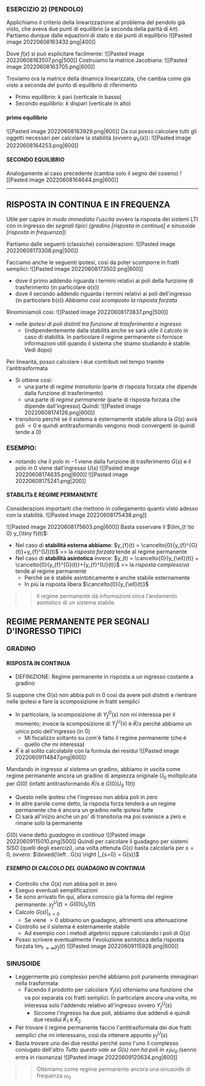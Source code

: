 ### ESERCIZIO 2) (PENDOLO)
Applichiamo il criterio della linearizzazione al problema del pendolo già visto, che aveva due punti di equilibrio (a seconda della parità di $k \pi$).
Partiamo dunque dalle equazioni di stato e dai punti di equilibrio
![[Pasted image 20220608163432.png|400]]

Dove $f(x)$ si può esplicitare facilmente:
![[Pasted image 20220608163507.png|500]]
Costruiamo la matrice Jacobiana:
![[Pasted image 20220608163705.png|600]]

Troviamo ora la matrice della dinamica linearizzata, che cambia come già visto a seconda del punto di equilibrio di riferimento
- Primo equilibrio: $k \text{ pari}$ (verticale in basso)
- Secondo equilibrio: $k \text{ dispari}$ (verticale in alto)

#### primo equilibrio
![[Pasted image 20220608163929.png|600]]
Da cui posso calcolare tutti gli oggetti necessari per calcolare la stabilità (ovvero $\varphi_{e}(s)$):
![[Pasted image 20220608164253.png|600]]

#### SECONDO EQUILIBRIO
Analogamente al caso precedente (cambia solo il segno del coseno)
![[Pasted image 20220608164644.png|600]]

---

## RISPOSTA IN CONTINUA E IN FREQUENZA
Utile per capire *in modo immediato* *l'uscita* ovvero la risposta dei sistemi LTI con in ingresso dei *segnali tipici (gradino [risposta in continua] e sinusoide [risposta in frequenza])*

Partiamo dalle seguenti (classiche) considerazioni:
![[Pasted image 20220608173308.png|500]]

Facciamo anche le seguenti ipotesi, così da poter scomporre in fratti semplici:
![[Pasted image 20220608173502.png|600]]
- dove il primo addendo riguarda i termini relativi ai poli della funzione di trasferimento (in particolare $a(s)$)
- dove il secondo addendo riguarda i termini relativi ai poli dell'ingresso (in particolare $b(s)$)
*Abbiamo così scomposto la risposta forzata*

Rinominiamoli così:
![[Pasted image 20220608173837.png|500]]
- nelle *ipotesi di poli distinti tra funzione di trasferimento e ingresso*
	- (indipendentemente dalla stabilità anche se sarà utile il calcolo in caso di stabilità. In particolare il regime permanente ci fornisce informazioni utili quando il sistema che stiamo studiando è stabile. Vedi dopo)

Per linearità, posso calcolare i due contributi nel tempo tramite l'antitrasformata
- Si ottiene così:
	- una parte di *regime transitorio* (parte di risposta forzata che dipende dalla funzione di trasferimento)
	- una parte di *regime permanente* (parte di risposta forzata che dipende dall'ingresso)
Quindi:
![[Pasted image 20220608174126.png|600]]
- transitorio perché se il sistema è esternamente stabile allora la $G(s)$ avrà poli $<0$ e quindi antitrasformando vengono modi convergenti (e quindi tende a $0$)
### ESEMPIO:
- notando che il polo in $-1$ viene dalla funzione di trasferimento $G(s)$ e il polo in $0$ viene dall'ingresso $U(s)$
![[Pasted image 20220608174635.png|600]]
![[Pasted image 20220608175241.png|200]]

#### STABILITà E REGIME PERMANENTE
Considerazioni importanti che mettono in collegamento quanto visto adesso con la stabilità.
![[Pasted image 20220608175438.png]]

![[Pasted image 20220608175603.png|600]]
Basta osservare il $\lim_{t \to 0} y_{\tiny f}(t)$:
- Nel caso di **stabilità esterna abbiamo**: $y_{f}(t) = \cancelto{0}{y_{f}^{G}(t)}+y_{f}^{U}(t)$ >> la *risposta forzata* tende al regime permanente
- Nel caso di **stabilità asintotica** invece: $y_(t) = \cancelto{0}{y_{\ell}(t)} + \cancelto{0}{y_{f}^{G}(t)}+{y_{f}^{U}(t)}$ >> la *risposta complessiva* tende al regime permanente
	- Perché se è stabile asintoticamente è anche stabile esternamente
	- In più la risposta libera $\cancelto{0}{y_{\ell}(t)}$ 

>> Il regime permanente dà informazioni circa l'andamento asintotico di un sistema stabile.


## REGIME PERMANENTE PER SEGNALI D'INGRESSO TIPICI

### GRADINO
#### RISPOSTA IN CONTINUA
- DEFINIZIONE: Regime permanente in risposta a un ingresso costante a gradino

Si suppone che $G(s)$ non abbia poli in $0$ così da avere poli distinti e rientrare nelle ipotesi e fare la scomposizione in fratti semplici
- In particolare, la scomposizione di $Y_{f}^{G}(s)$ non mi interessa per il momento; invece la scomposizione di $Y_{f}^{U}(s)$ è $\tilde K / s$ perché abbiamo un unico polo dell'ingresso (in $0$)
	- Mi focalizzo soltanto su com'è fatto il regime permanente (che è quello che mi interessa)
- $\tilde K$ è al solito calcolabile con la formula dei residui
![[Pasted image 20220609114847.png|600]]

Mandando in ingresso al sistema un gradino, abbiamo in uscita come regime permanente ancora un gradino di ampiezza originale $U_{0}$ moltiplicata per $G(0)$  (infatti antitrasformando $\tilde K /s$ è $G(0)U_{0} \ 1(t)$)
- Questo nelle ipotesi che l'ingresso non abbia poli in zero
- In altre parole come detto, la risposta forza tenderà a un regime permanente che è ancora un gradino nelle ipotesi fatte
- Ci sarà all'inizio anche un po' di transitoria ma poi svanisce a zero e rimane solo la permanente

$G(0)$ viene detto *guadagno in continua*
![[Pasted image 20220609115010.png|500]]
Quindi per calcolare il guadagno per sistemi SISO (quelli degli esercizi), una volta ottenuta $G(s)$ 
basta calcolarla per $s=0$, ovvero: $\boxed{\left . G(s) \right |_{s=0} = G(s)}$ 
##### ESEMPIO DI CALCOLO DEL GUADAGNO IN CONTINUA
- Controllo che $G(s)$ non abbia poli in zero
- Eseguo eventuali semplificazioni
- Se sono arrivato fin qui, allora conosco già la forma del regime permanente: $y_{f}^{U}(t) = G(0)U_{0}1(t)$
- Calcolo $\left . G(s)\right |_{s=0}$
	- Se viene $>0$ abbiamo un guadagno, altrimenti una attenuazione
- Controllo se il sistema è esternamente stabile
	- Ad esempio con i metodi algebrici oppure calcolando i poli di $G(s)$
- Posso scrivere eventualmente l'evoluzione asintotica della risposta forzata $\lim_{t \to \infty} y_{f}(t)$
![[Pasted image 20220609115928.png|600]]

### SINUSOIDE
- Leggermente più complesso perché abbiamo poli puramente immaginari nella trasformata
	- Facendo il prodotto per calcolare $Y_{f}(s)$ otteniamo una funzione che va poi separata coi fratti semplici. In particolare ancora una volta, mi interessa solo l'addendo relativo all'ingresso ovvero $Y_{f}^{U}(s)$
		- Siccome l'ingresso ha due poli, abbiamo due addendi e quindi due residui $\tilde K_{1}$ e $\tilde K_{2}$
- Per trovare il regime permanente faccio l'antitrasformata dei due fratti semplici che mi interessano, così da ottenere appunto $y_{f}^{U}(s)$
- Basta trovare uno dei due residui perché sono l'uno il complesso coniugato dell'altro
*Tutto questo vale se $G(s)$ non ha poli in $\pm j \omega_0$* (sennò entra in risonanza)
![[Pasted image 20220609120634.png|600]]
>> Otteniamo come regime permanente ancora una sinusoide di frequenza $\omega_{0}$
